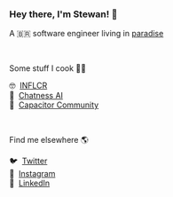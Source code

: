 ### Hey there, I'm Stewan! 👋

A 🇧🇷 software engineer living in [paradise](https://www.google.com/search?q=vila+velha+brazil&source=lnms&tbm=isch&sa=X&ved=2ahUKEwjS89G8r7b6AhUpO7kGHV6iAm0Q_AUoAnoECAIQBA&biw=1371&bih=1035&dpr=1)

&nbsp;

Some stuff I cook 👨‍💻

🤓 &nbsp;[INFLCR](https://inflcr.com) <br />
💬 &nbsp;[Chatness AI](https://chatness.ai) <br />
📱 &nbsp;[Capacitor Community](https://github.com/capacitor-community) <br />

&nbsp;

Find me elsewhere 🌎

🐦 &nbsp;[Twitter](https://twitter.com/stewones)<br />
📸 &nbsp;[Instagram](https://www.instagram.com/stewones)<br />
👔 &nbsp;[LinkedIn](https://www.linkedin.com/in/stewones)
